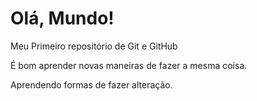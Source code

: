 # Olá, Mundo!
 Meu Primeiro repositório de Git e GitHub

É bom aprender novas maneiras de fazer a mesma coisa.

Aprendendo formas de fazer alteração.
